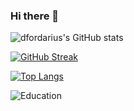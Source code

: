### Hi there 👋



![dfordarius's GitHub stats](https://github-readme-stats.vercel.app/api?username=dfordarius&show_icons=true&theme=transparent)

[![GitHub Streak](https://github-readme-streak-stats.herokuapp.com/?user=dfordarius)](https://git.io/streak-stats)

[![Top Langs](https://github-readme-stats.vercel.app/api/top-langs/?username=dfordarius)](https://github.com/dfordarius/github-readme-stats)

![Education](https://img.shields.io/badge/NUS%20CS-Y2-green)


<!--
**dfordarius/dfordarius** is a ✨ _special_ ✨ repository because its `README.md` (this file) appears on your GitHub profile.

Here are some ideas to get you started:

- 🔭 I’m currently working on ...
- 🌱 I’m currently learning ...
- 👯 I’m looking to collaborate on ...
- 🤔 I’m looking for help with ...
- 💬 Ask me about ...
- 📫 How to reach me: ...
- 😄 Pronouns: ...
- ⚡ Fun fact: ...
-->
